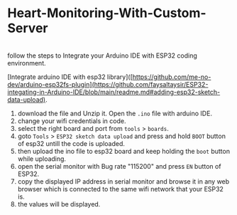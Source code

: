 # Heart-Monitoring-With-Custom-Server
<br> follow the steps to Integrate your Arduino IDE with ESP32 coding environment.<br>

[Integrate arduino IDE with esp32 library]([https://github.com/me-no-dev/arduino-esp32fs-plugin](https://github.com/faysaltaysir/ESP32-integating-in-Arduino-IDE/blob/main/readme.md#adding-esp32-sketch-data-upload).

1. download the file and Unzip it. Open the `.ino` file with arduino IDE. <br>
2. change your wifi credentials in code.
3. select the right board and port from `tools` > `boards`.
4. goto `Tools` > `ESP32 sketch data upload` and press and hold `BOOT` button of esp32 untill the code is uploaded.
5. then upload the ino file to esp32 board and keep holding the `boot` button while uploading.
6. open the serial monitor with Bug rate "115200" and press `EN` button of ESP32.
7. copy the displayed IP address in serial monitor and browse it in any web browser which is connected to the same wifi network that your ESP32 is.
8. the values will be displayed.

